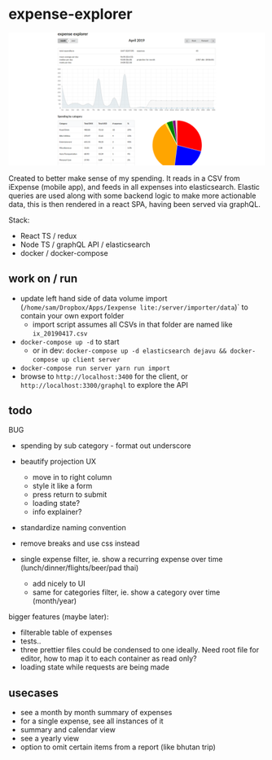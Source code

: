 # expense-explorer

![expense explorer](./expense-explorer.png)

Created to better make sense of my spending.
It reads in a CSV from iExpense (mobile app), and feeds in all expenses into elasticsearch. Elastic queries are used along with some backend logic to make more actionable data, this is then rendered in a react SPA, having been served via graphQL.

Stack:
- React TS / redux
- Node TS / graphQL API / elasticsearch
- docker / docker-compose


## work on / run

- update left hand side of data volume import (`/home/sam/Dropbox/Apps/Iexpense lite:/server/importer/data`)` to contain your own export folder
	- import script assumes all CSVs in that folder are named like `ix_20190417.csv`
- `docker-compose up -d` to start
	- or in dev: `docker-compose up -d elasticsearch dejavu && docker-compose up client server`
- `docker-compose run server yarn run import`
- browse to `http://localhost:3400` for the client, or `http://localhost:3300/graphql` to explore the API

## todo

BUG
- spending by sub category - format out underscore

- beautify projection UX
	- move in to right column
	- style it like a form
	- press return to submit
	- loading state?
	- info explainer?
- standardize naming convention
- remove breaks and use css instead
- single expense filter, ie. show a recurring expense over time (lunch/dinner/flights/beer/pad thai)
	- add nicely to UI
	- same for categories filter, ie. show a category over time (month/year)

bigger features (maybe later):
- filterable table of expenses
- tests..
- three prettier files could be condensed to one ideally. Need root file for editor, how to map it to each container as read only?
- loading state while requests are being made

## usecases

- see a month by month summary of expenses
- for a single expense, see all instances of it
- summary and calendar view
- see a yearly view
- option to omit certain items from a report (like bhutan trip)